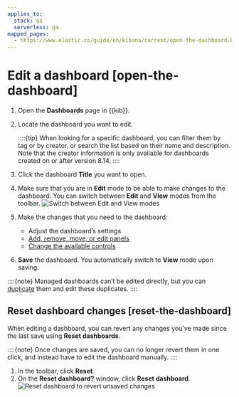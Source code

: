 ```yaml
---
applies_to:
  stack: ga
  serverless: ga
mapped_pages:
  - https://www.elastic.co/guide/en/kibana/current/open-the-dashboard.html
---
```


# Edit a dashboard [open-the-dashboard]

1. Open the **Dashboards** page in {{kib}}.
2. Locate the dashboard you want to edit.

   ::::{tip}
   When looking for a specific dashboard, you can filter them by tag or by creator, or search the list based on their name and description. Note that the creator information is only available for dashboards created on or after version 8.14.
   ::::

3. Click the dashboard **Title** you want to open.
4. Make sure that you are in **Edit** mode to be able to make changes to the dashboard. You can switch between **Edit** and **View** modes from the toolbar.
   ![Switch between Edit and View modes](https://images.contentstack.io/v3/assets/bltefdd0b53724fa2ce/blt619b284e92c2be27/6750f3a512a5eae780936fe3/switch-to-view-mode-8.17.0.gif)

5. Make the changes that you need to the dashboard:

    * Adjust the dashboard’s settings
    * [Add, remove, move, or edit panels](../visualize.md#panels-editors)
    * [Change the available controls](add-controls.md)

6. **Save** the dashboard. You automatically switch to **View** mode upon saving.

::::{note}
Managed dashboards can’t be edited directly, but you can [duplicate](duplicate-dashboards.md) them and edit these duplicates.
::::


## Reset dashboard changes [reset-the-dashboard]

When editing a dashboard, you can revert any changes you’ve made since the last save using **Reset dashboards**.

::::{note}
Once changes are saved, you can no longer revert them in one click, and instead have to edit the dashboard manually.
::::


1. In the toolbar, click **Reset**.
2. On the **Reset dashboard?** window, click **Reset dashboard**.
   ![Reset dashboard to revert unsaved changes](https://images.contentstack.io/v3/assets/bltefdd0b53724fa2ce/blte0c08bede75b3874/6750f5566cdeea14b273b048/reset-dashboard-8.17.0.gif)
